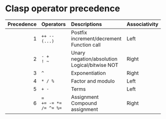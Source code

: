 # Clasp operator precedence


| Precedence | Operators | Descriptions | Associativity |
| ----: | :---- | :---- | :--- |
| 1  | `++ --` <br> `(...)` | Postfix increment/decrement <br> Function call | Left
| 2  | `- +` <br> `! ~`  | Unary negation/absolution <br>Logical/bitwise NOT | Right |
| 3  | `^` | Exponentiation | Right |
| 4  | `* / %` | Factor and modulo | Left |
| 5  | `+ -`   | Terms | Left |
| 6  | `=` <br> `+= -= *= /= ^= %=` | Assignment <br> Compound assignment | Right